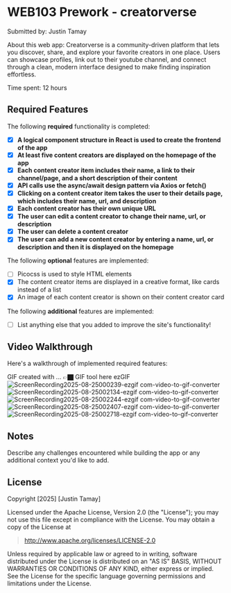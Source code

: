 # WEB103 Prework - creatorverse

Submitted by: Justin Tamay

About this web app: Creatorverse is a community-driven platform that lets you discover, share, and explore your favorite creators in one place. Users can showcase profiles, link out to their youtube channel, and connect through a clean, modern interface designed to make finding inspiration effortless.

Time spent: 12 hours

## Required Features

The following **required** functionality is completed:

<!-- 👉🏿👉🏿👉🏿 Make sure to check off completed functionality below -->
- [X] **A logical component structure in React is used to create the frontend of the app**
- [X] **At least five content creators are displayed on the homepage of the app**
- [X] **Each content creator item includes their name, a link to their channel/page, and a short description of their content**
- [X] **API calls use the async/await design pattern via Axios or fetch()**
- [X] **Clicking on a content creator item takes the user to their details page, which includes their name, url, and description**
- [X] **Each content creator has their own unique URL**
- [X] **The user can edit a content creator to change their name, url, or description**
- [X] **The user can delete a content creator**
- [X] **The user can add a new content creator by entering a name, url, or description and then it is displayed on the homepage**

The following **optional** features are implemented:

- [ ] Picocss is used to style HTML elements
- [X] The content creator items are displayed in a creative format, like cards instead of a list
- [X] An image of each content creator is shown on their content creator card

The following **additional** features are implemented:

* [ ] List anything else that you added to improve the site's functionality!

## Video Walkthrough

Here's a walkthrough of implemented required features:

GIF created with ...  👉🏿 GIF tool here
ezGIF
![ScreenRecording2025-08-25000239-ezgif com-video-to-gif-converter](https://github.com/user-attachments/assets/5dc9519d-51a9-4e5f-beef-69e8229790be)
![ScreenRecording2025-08-25002134-ezgif com-video-to-gif-converter](https://github.com/user-attachments/assets/19626ed6-2c1a-42e3-b8bc-530c99180f21)
![ScreenRecording2025-08-25002244-ezgif com-video-to-gif-converter](https://github.com/user-attachments/assets/e34f7e68-2578-4d6f-915b-d528b8c7e870)
![ScreenRecording2025-08-25002407-ezgif com-video-to-gif-converter](https://github.com/user-attachments/assets/e208361e-4350-465c-9578-d51ec31cc861)
![ScreenRecording2025-08-25002718-ezgif com-video-to-gif-converter](https://github.com/user-attachments/assets/d3d9c0d4-ee94-43e0-a4f1-92d9b0695679)


## Notes

Describe any challenges encountered while building the app or any additional context you'd like to add.

## License

Copyright [2025] [Justin Tamay]

Licensed under the Apache License, Version 2.0 (the "License"); you may not use this file except in compliance with the License. You may obtain a copy of the License at

> http://www.apache.org/licenses/LICENSE-2.0

Unless required by applicable law or agreed to in writing, software distributed under the License is distributed on an "AS IS" BASIS, WITHOUT WARRANTIES OR CONDITIONS OF ANY KIND, either express or implied. See the License for the specific language governing permissions and limitations under the License.
